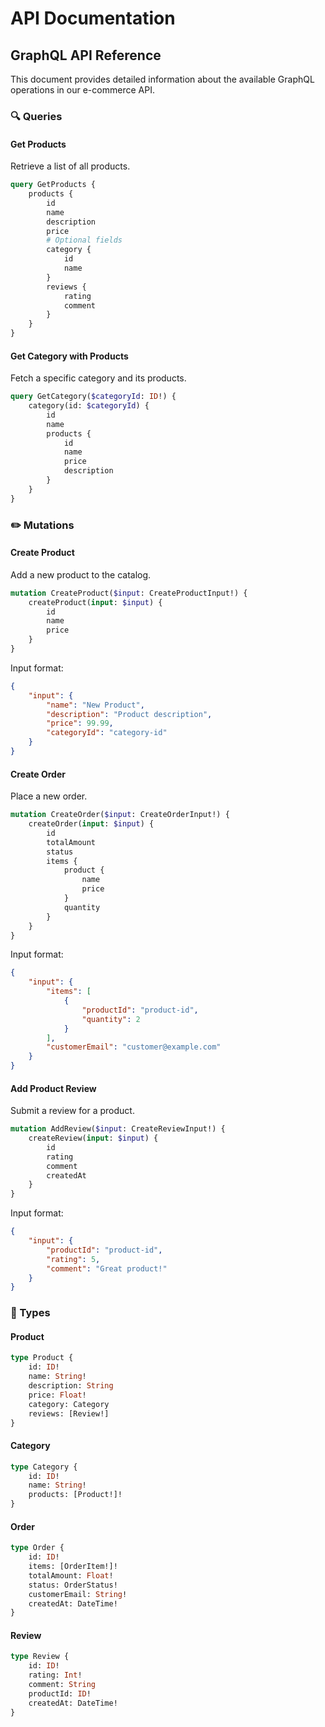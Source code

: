 # API Documentation

## GraphQL API Reference

This document provides detailed information about the available GraphQL operations in our e-commerce API.

### 🔍 Queries

#### Get Products

Retrieve a list of all products.

```graphql
query GetProducts {
	products {
		id
		name
		description
		price
		# Optional fields
		category {
			id
			name
		}
		reviews {
			rating
			comment
		}
	}
}
```

#### Get Category with Products

Fetch a specific category and its products.

```graphql
query GetCategory($categoryId: ID!) {
	category(id: $categoryId) {
		id
		name
		products {
			id
			name
			price
			description
		}
	}
}
```

### ✏️ Mutations

#### Create Product

Add a new product to the catalog.

```graphql
mutation CreateProduct($input: CreateProductInput!) {
	createProduct(input: $input) {
		id
		name
		price
	}
}
```

Input format:

```json
{
	"input": {
		"name": "New Product",
		"description": "Product description",
		"price": 99.99,
		"categoryId": "category-id"
	}
}
```

#### Create Order

Place a new order.

```graphql
mutation CreateOrder($input: CreateOrderInput!) {
	createOrder(input: $input) {
		id
		totalAmount
		status
		items {
			product {
				name
				price
			}
			quantity
		}
	}
}
```

Input format:

```json
{
	"input": {
		"items": [
			{
				"productId": "product-id",
				"quantity": 2
			}
		],
		"customerEmail": "customer@example.com"
	}
}
```

#### Add Product Review

Submit a review for a product.

```graphql
mutation AddReview($input: CreateReviewInput!) {
	createReview(input: $input) {
		id
		rating
		comment
		createdAt
	}
}
```

Input format:

```json
{
	"input": {
		"productId": "product-id",
		"rating": 5,
		"comment": "Great product!"
	}
}
```

### 📝 Types

#### Product

```graphql
type Product {
	id: ID!
	name: String!
	description: String
	price: Float!
	category: Category
	reviews: [Review!]
}
```

#### Category

```graphql
type Category {
	id: ID!
	name: String!
	products: [Product!]!
}
```

#### Order

```graphql
type Order {
	id: ID!
	items: [OrderItem!]!
	totalAmount: Float!
	status: OrderStatus!
	customerEmail: String!
	createdAt: DateTime!
}
```

#### Review

```graphql
type Review {
	id: ID!
	rating: Int!
	comment: String
	productId: ID!
	createdAt: DateTime!
}
```
